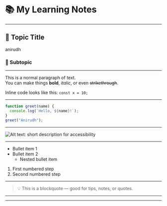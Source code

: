 <!-- ===================== -->
<!--      MAIN HEADING     -->
<!-- ===================== -->
# 📚 My Learning Notes
<!-- '#' creates an H1 heading. Use one per document for the main title -->

---

<!-- ===================== -->
<!--     SUBHEADINGS       -->
<!-- ===================== -->
## 📌 Topic Title
<!-- '##' creates an H2 heading. Good for major sections -->
anirudh
### 🔹 Subtopic
<!-- '###' creates an H3 heading. Use for smaller subsections -->

---

<!-- ===================== -->
<!--        TEXT           -->
<!-- ===================== -->
This is a normal paragraph of text.  
You can make things **bold**, *italic*, or even ~~strikethrough~~.

Inline code looks like this: `const x = 10;`

---

<!-- ===================== -->
<!--     JS CODE BLOCK     -->
<!-- ===================== -->
```js
function greet(name) {
  console.log(`Hello, ${name}!`);
}
greet("Anirudh");
```

---

<!-- ===================== -->
<!--        IMAGE          -->
<!-- ===================== -->
![Alt text: short description for accessibility](images/example.png)
<!-- Replace 'images/example.png' with your image path or URL.
     The alt text describes the image for screen readers or if the image can't load -->

---

<!-- ===================== -->
<!--       LISTS           -->
<!-- ===================== -->
- Bullet item 1
- Bullet item 2  
  - Nested bullet item

1. First numbered step
2. Second numbered step

---

<!-- ===================== -->
<!--     BLOCKQUOTE        -->
<!-- ===================== -->
> 💡 This is a blockquote — good for tips, notes, or quotes.

---

<!-- ===================== -->
<!--    HORIZONTAL LINE    -->
<!-- ===================== -->
---
<!-- Creates a horizontal rule to separate sections -->
